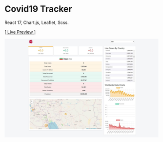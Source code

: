 # Covid19 Tracker

React 17, Chart.js, Leaflet, Scss.

<a href="https://rezamehdipour.ir/covid19">[ Live Preview ]</a>

![preview](preview.jpg)
